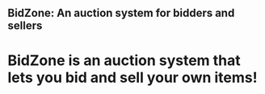 **BidZone: An auction system for bidders and sellers**
---
# BidZone is an auction system that lets you bid and sell your own items!
